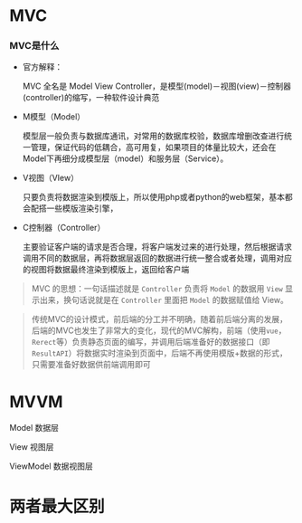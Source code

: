 # MVC

### MVC是什么

- 官方解释：

  MVC 全名是 Model View Controller，是模型(model)－视图(view)－控制器(controller)的缩写，一种软件设计典范



- M模型（Model）

  模型层一般负责与数据库通讯，对常用的数据库校验，数据库增删改查进行统一管理，保证代码的低耦合，高可用复，如果项目的体量比较大，还会在Model下再细分成模型层（model）和服务层（Service）。



- V视图（VIew）

  只要负责将数据渲染到模版上，所以使用php或者python的web框架，基本都会配搭一些模版渲染引擎，



- C控制器（Controller）

  主要验证客户端的请求是否合理，将客户端发过来的进行处理，然后根据请求调用不同的数据层，再将数据层返回的数据进行统一整合或者处理，调用对应的视图将数据最终渲染到模版上，返回给客户端

  

> MVC 的思想：一句话描述就是 `Controller` 负责将 `Model` 的数据用 `View` 显示出来，换句话说就是在 `Controller` 里面把 `Model` 的数据赋值给 View。

> 传统MVC的设计模式，前后端的分工并不明确，随着前后端分离的发展，后端的MVC也发生了非常大的变化，现代的MVC解构，前端（使用`vue`，`Rerect`等）负责静态页面的编写，并调用后端准备好的数据接口（即`ResultAPI`）将数据实时渲染到页面中，后端不再使用模版+数据的形式，只需要准备好数据供前端调用即可



# MVVM

Model 数据层



View 视图层



ViewModel 数据视图层







# 两者最大区别























